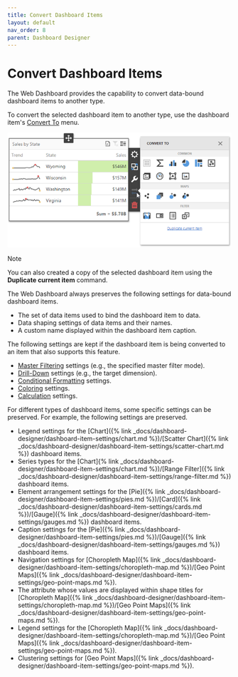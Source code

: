 ```yaml
---
title: Convert Dashboard Items
layout: default
nav_order: 8
parent: Dashboard Designer
---
```

# Convert Dashboard Items
The Web Dashboard provides the capability to convert data-bound dashboard items to another type.

To convert the selected dashboard item to another type, use the dashboard item's [Convert To](ui-elements/dashboard-item-menu.md) menu.

![wdd-convert-to-dialog](/assets/images/dashboards/img125857.png)

> [!NOTE]
> You can also created a copy of the selected dashboard item using the **Duplicate current item** command.

The Web Dashboard always preserves the following settings for data-bound dashboard items.
* The set of data items used to bind the dashboard item to data.
* Data shaping settings of data items and their names.
* A custom name displayed within the dashboard item caption.

The following settings are kept if the dashboard item is being converted to an item that also supports this feature.
* [Master Filtering](interactivity/master-filtering.md) settings (e.g., the specified master filter mode).
* [Drill-Down](interactivity/drill-down.md) settings (e.g., the target dimension).
* [Conditional Formatting](appearance-customization/conditional-formatting.md) settings.
* [Coloring](appearance-customization/coloring.md) settings.
* [Calculation](data-analysis/calculations.md) settings.

For different types of dashboard items, some specific settings can be preserved. For example, the following settings are preserved.
* Legend settings for the [Chart]({% link _docs/dashboard-designer/dashboard-item-settings/chart.md %})/[Scatter Chart]({% link _docs/dashboard-designer/dashboard-item-settings/scatter-chart.md %}) dashboard items.
* Series types for the [Chart]{% link _docs/dashboard-designer/dashboard-item-settings/chart.md %})/[Range Filter]({% link _docs/dashboard-designer/dashboard-item-settings/range-filter.md %}) dashboard items.
* Element arrangement settings for the [Pie]({% link _docs/dashboard-designer/dashboard-item-settings/pies.md %})/[Card]({% link _docs/dashboard-designer/dashboard-item-settings/cards.md %})/[Gauge]({% link _docs/dashboard-designer/dashboard-item-settings/gauges.md %}) dashboard items.
* Caption settings for the [Pie]({% link _docs/dashboard-designer/dashboard-item-settings/pies.md %})/[Gauge]({% link _docs/dashboard-designer/dashboard-item-settings/gauges.md %}) dashboard items.
* Navigation settings for [Choropleth Map]({% link _docs/dashboard-designer/dashboard-item-settings/choropleth-map.md %})/[Geo Point Maps]({% link _docs/dashboard-designer/dashboard-item-settings/geo-point-maps.md %}).
* The attribute whose values are displayed within shape titles for [Choropleth Map]({% link _docs/dashboard-designer/dashboard-item-settings/choropleth-map.md %})/[Geo Point Maps]({% link _docs/dashboard-designer/dashboard-item-settings/geo-point-maps.md %}).
* Legend settings for the [Choropleth Map]({% link _docs/dashboard-designer/dashboard-item-settings/choropleth-map.md %})/[Geo Point Maps]({% link _docs/dashboard-designer/dashboard-item-settings/geo-point-maps.md %}).
* Clustering settings for [Geo Point Maps]({% link _docs/dashboard-designer/dashboard-item-settings/geo-point-maps.md %}).